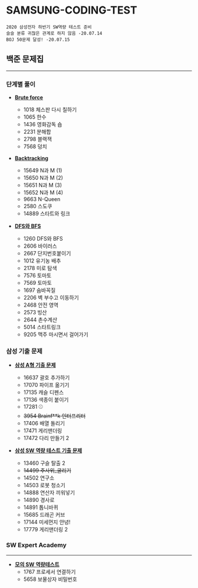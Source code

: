 # SAMSUNG-CODING-TEST
	2020 삼성전자 하반기 SW역량 테스트 준비
	슬슬 분류 귀찮은 관계로 하지 않음 -20.07.14
	BOJ 50문제 달성! -20.07.15
## 백준 문제집  
---
### 단계별 풀이
* **[Brute force](https://www.acmicpc.net/step/22)**
  * 1018	체스판 다시 칠하기
  * 1065	한수
  * 1436	영화감독 숍
  *	2231	분해합
  * 2798	블랙잭
  *	7568	덩치

* **[Backtracking](https://www.acmicpc.net/step/34)**
  * 15649	N과 M (1)
  * 15650	N과 M (2)
  * 15651	N과 M (3)
  *	15652	N과 M (4)
  * 9663	N-Queen
  *	2580	스도쿠
  *	14889	스타트와 링크

* **[DFS와 BFS](https://www.acmicpc.net/step/24)**
  * 1260	DFS와 BFS
  * 2606	바이러스
  * 2667	단지번호붙이기
  * 1012	유기농 배추
  *	2178	미로 탐색
  * 7576	토마토
  *	7569	토마토
  *	1697	숨바꼭질
  *	2206	벽 부수고 이동하기
  * 2468	안전 영역
  * 2573	빙산
  * 2644	촌수계산
  * 5014	스타트링크
  * 9205	맥주 마시면서 걸어가기

### 삼성 기출 문제

* **[삼성 A형 기출 문제](https://www.acmicpc.net/workbook/view/2771)**
  * 16637	괄호 추가하기
  * 17070	파이프 옮기기
  *	17135	캐슬 디펜스
  * 17136	색종이 붙이기
  *	17281	⚾
  *	~~3954	Brainf**k 인터프리터~~
  *	17406	배열 돌리기
  *	17471	게리맨더링
  *	17472	다리 만들기 2

* **[삼성 SW 역량 테스트 기출 문제](https://www.acmicpc.net/workbook/view/1152)**
  * 13460	구슬 탈출 2
  * ~~14499	주사위_굴리기~~
  * 14502	연구소
  * 14503	로봇 청소기
  * 14888	연산자 끼워넣기
  * 14890	경사로	
  * 14891	톱니바퀴
  * 15685	드래곤 커브
  * 17144	미세먼지 안녕!
  * 17779	게리맨더링 2


### SW Expert Academy
---
* **[모의 SW 역량테스트](https://swexpertacademy.com/main/userpage/code/userProblemBoxDetail.do?probBoxId=AV5Po0AqAPwDFAUq&leftPage=1&curPage=userpage&userId=SWEAC#none)**
  * 1767 프로세서 연결하기
  * 5658 보물상자 비밀번호
